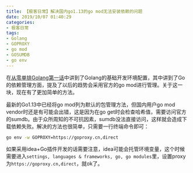 ```yaml
---
title: 【极客日常】解决国内go1.13的go mod无法安装依赖的问题
date: 2019/10/07 01:40:29
categories:
- 极客日常
tags:
- Golang
- GOPROXY
- go mod
- GOSUMDB
- go env
---
```


在[从零单排Golang第一话](https://utmhikari.github.io/2019/07/20/gofromzero/firstcode/)中讲到了Golang的基础开发环境配置，其中讲到了Go的依赖管理方面，提及了以后的趋势会采用官方的go mod进行管理。关于这一块，现在有了更加简单的方法。

最新的Go1.13中已经将go mod列为默认的包管理方法，但国内用户go mod vendor时还是有可能会出错，这是因为在go get时会检查哈希值，需要访问官方的sumdb。由于众所周知的不可抗因素，sumdb没法直接访问，这样就会造成下载依赖失败。解决的方法也很简单，只需要一行终端命令即可：

```sh
go env -w GOPROXY=https://goproxy.cn,direct
```

如果采用idea+Go插件开发的话需要注意，idea可能会托管环境变量，这个时候需要进入`settings, languages & frameworks, go, go modules`里，设置proxy为`https://goproxy.cn,direct`，就ok了。
